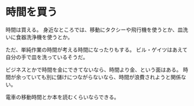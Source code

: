 # 時間を買う

時間は買える。
身近なところでは、移動にタクシーや飛行機を使うとか、皿洗いに食器洗浄機を使うとか。

ただ、単純作業の時間が考える時間になったりもする。
ビル・ゲイツはあえて自分の手で皿を洗っているそうだ。

ビジネスとかで時間を金にできてないなら、時間より金、という面はある。
時間が余っていても別に儲けにつながらないなら、時間が浪費されようと関係ない。

電車の移動時間とか本を読むくらいならできる。
